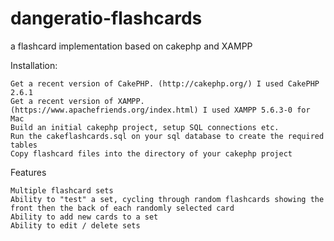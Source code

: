 # dangeratio-flashcards

a flashcard implementation based on cakephp and XAMPP

Installation:

    Get a recent version of CakePHP. (http://cakephp.org/) I used CakePHP 2.6.1
    Get a recent version of XAMPP.  (https://www.apachefriends.org/index.html) I used XAMPP 5.6.3-0 for Mac
    Build an initial cakephp project, setup SQL connections etc.
    Run the cakeflashcards.sql on your sql database to create the required tables
    Copy flashcard files into the directory of your cakephp project

Features

    Multiple flashcard sets
    Ability to "test" a set, cycling through random flashcards showing the front then the back of each randomly selected card
    Ability to add new cards to a set
    Ability to edit / delete sets
